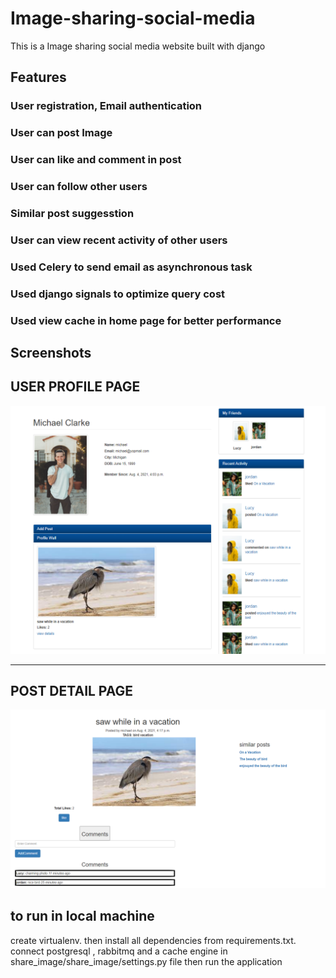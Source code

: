 # Image-sharing-social-media
This is a Image sharing social media website built with django 
 
## Features 

###   User registration, Email authentication
###   User can post Image  
###   User can like and comment in post 
###   User can follow other users  
###   Similar post suggesstion 
###   User can view recent activity of other users  
###   Used Celery to send email as asynchronous  task 
###   Used django signals to optimize query cost
###   Used view cache in home page for better performance


## Screenshots

## USER PROFILE  PAGE

![](demo_image/user_profile.png)

---

## POST DETAIL PAGE
![](demo_image/post_page.png)


## to run  in local  machine 

create  virtualenv. then install all dependencies from requirements.txt.
connect postgresql  , rabbitmq and a cache engine in share_image/share_image/settings.py file 
then run the application 
 

